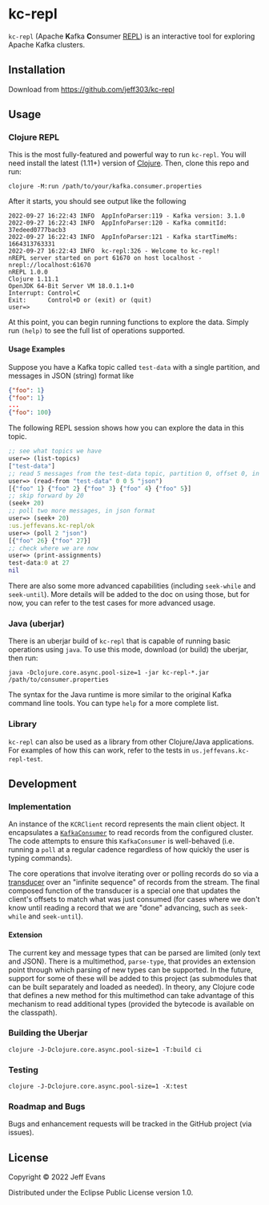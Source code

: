 # kc-repl

`kc-repl` (Apache **K**afka **C**onsumer [REPL](https://en.wikipedia.org/wiki/Read%E2%80%93eval%E2%80%93print_loop)) is
an interactive tool for exploring Apache Kafka clusters.


## Installation

Download from https://github.com/jeff303/kc-repl

## Usage

### Clojure REPL
This is the most fully-featured and powerful way to run `kc-repl`.  You will need install the latest (1.11+) version of
[Clojure](https://clojure.org/releases/downloads).  Then, clone this repo and run:

`clojure -M:run /path/to/your/kafka.consumer.properties`

After it starts, you should see output like the following

    2022-09-27 16:22:43 INFO  AppInfoParser:119 - Kafka version: 3.1.0
    2022-09-27 16:22:43 INFO  AppInfoParser:120 - Kafka commitId: 37edeed0777bacb3
    2022-09-27 16:22:43 INFO  AppInfoParser:121 - Kafka startTimeMs: 1664313763331
    2022-09-27 16:22:43 INFO  kc-repl:326 - Welcome to kc-repl!
    nREPL server started on port 61670 on host localhost - nrepl://localhost:61670
    nREPL 1.0.0
    Clojure 1.11.1
    OpenJDK 64-Bit Server VM 18.0.1.1+0
    Interrupt: Control+C
    Exit:      Control+D or (exit) or (quit)
    user=>

At this point, you can begin running functions to explore the data.  Simply run `(help)` to see the full list of
operations supported.

#### Usage Examples

Suppose you have a Kafka topic called `test-data` with a single partition, and messages in JSON (string) format like
```json lines
{"foo": 1}
{"foo": 1}
...
{"foo": 100}
```

The following REPL session shows how you can explore the data in this topic.

```clojure
;; see what topics we have
user=> (list-topics)
["test-data"]
;; read 5 messages from the test-data topic, partition 0, offset 0, in json format
user=> (read-from "test-data" 0 0 5 "json")
[{"foo" 1} {"foo" 2} {"foo" 3} {"foo" 4} {"foo" 5}]
;; skip forward by 20
(seek+ 20)
;; poll two more messages, in json format
user=> (seek+ 20)
:us.jeffevans.kc-repl/ok
user=> (poll 2 "json")
[{"foo" 26} {"foo" 27}]
;; check where we are now
user=> (print-assignments)
test-data:0 at 27
nil
```

There are also some more advanced capabilities (including `seek-while` and `seek-until`).  More details will be added
to the doc on using those, but for now, you can refer to the test cases for more advanced usage.

### Java (uberjar)

There is an uberjar build of `kc-repl` that is capable of running basic operations using `java`.  To use this mode,
download (or build) the uberjar, then run:

`java -Dclojure.core.async.pool-size=1 -jar kc-repl-*.jar /path/to/consumer.properties`

The syntax for the Java runtime is more similar to the original Kafka command line tools.  You can type `help` for a
more complete list.

### Library

`kc-repl` can also be used as a library from other Clojure/Java applications.  For examples of how this can work, refer
to the tests in `us.jeffevans.kc-repl-test`. 

## Development

### Implementation

An instance of the `KCRClient` record represents the main client object.  It encapsulates a
[`KafkaConsumer`](https://kafka.apache.org/32/javadoc/org/apache/kafka/clients/consumer/KafkaConsumer.html) to read
records from the configured cluster.  The code attempts to ensure this `KafkaConsumer` is well-behaved (i.e. running
a `poll` at a regular cadence regardless of how quickly the user is typing commands).

The core operations that involve iterating over or polling records do so via a
[transducer](https://clojure.org/reference/transducers) over an "infinite sequence" of records
from the stream.  The final composed function of the transducer is a special one that updates the client's
offsets to match what was just consumed (for cases where we don't know until reading a record that we are "done"
advancing, such as `seek-while` and `seek-until`).

#### Extension

The current key and message types that can be parsed are limited (only text and JSON).  There is a multimethod,
`parse-type`, that provides an extension point through which parsing of new types can be supported.  In the future,
support for some of these will be added to this project (as submodules that can be built separately and loaded as
needed).  In theory, any Clojure code that defines a new method for this multimethod can take advantage of this
mechanism to read additional types (provided the bytecode is available on the classpath).

### Building the Uberjar
`clojure -J-Dclojure.core.async.pool-size=1 -T:build ci`

### Testing
`clojure -J-Dclojure.core.async.pool-size=1 -X:test`

### Roadmap and Bugs

Bugs and enhancement requests will be tracked in the GitHub project (via issues).

## License

Copyright © 2022 Jeff Evans

Distributed under the Eclipse Public License version 1.0.
